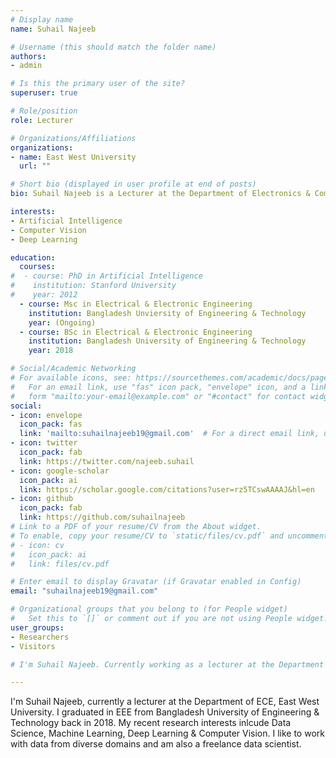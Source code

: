```yaml
---
# Display name
name: Suhail Najeeb 

# Username (this should match the folder name)
authors:
- admin

# Is this the primary user of the site?
superuser: true

# Role/position
role: Lecturer

# Organizations/Affiliations
organizations:
- name: East West University
  url: ""

# Short bio (displayed in user profile at end of posts)
bio: Suhail Najeeb is a Lecturer at the Department of Electronics & Communications Engineering, East West University. His research interests include Artificial Intelligence, Computer vision & Deep Learning.

interests:
- Artificial Intelligence
- Computer Vision
- Deep Learning

education:
  courses:
#  - course: PhD in Artificial Intelligence
#    institution: Stanford University
#    year: 2012
  - course: Msc in Electrical & Electronic Engineering
    institution: Bangladesh Unviersity of Engineering & Technology
    year: (Ongoing)
  - course: BSc in Electrical & Electronic Engineering
    institution: Bangladesh University of Engineering & Technology
    year: 2018

# Social/Academic Networking
# For available icons, see: https://sourcethemes.com/academic/docs/page-builder/#icons
#   For an email link, use "fas" icon pack, "envelope" icon, and a link in the
#   form "mailto:your-email@example.com" or "#contact" for contact widget.
social:
- icon: envelope
  icon_pack: fas
  link: 'mailto:suhailnajeeb19@gmail.com'  # For a direct email link, use "mailto:test@example.org".
- icon: twitter
  icon_pack: fab
  link: https://twitter.com/najeeb.suhail
- icon: google-scholar
  icon_pack: ai
  link: https://scholar.google.com/citations?user=rz5TCswAAAAJ&hl=en
- icon: github
  icon_pack: fab
  link: https://github.com/suhailnajeeb
# Link to a PDF of your resume/CV from the About widget.
# To enable, copy your resume/CV to `static/files/cv.pdf` and uncomment the lines below.
# - icon: cv
#   icon_pack: ai
#   link: files/cv.pdf

# Enter email to display Gravatar (if Gravatar enabled in Config)
email: "suhailnajeeb19@gmail.com"

# Organizational groups that you belong to (for People widget)
#   Set this to `[]` or comment out if you are not using People widget.
user_groups:
- Researchers
- Visitors

# I'm Suhail Najeeb. Currently working as a lecturer at the Department of Electronics and Communications Engineering, East West University. I graduated in Electrical and Electronic Engineering from Bangladesh University of Engineering & Technology back in 2018. Currently I'm pursuing my MSc at the same institution as a part-time student besides my job. Although I'm a EEE graduate and also a lecturer, I have a huge interest in research projects related to Artificial Intelligence, Deep Learning & Computer Vision. 2017 marked the start of this interest, when I took part in the IEEE Video & Image Processing Cup 2017 and placed 2nd runner-up in the competition for Traffic Sign Detection & Classification under Challening Conditions. In 2018, I was part of Team Markovians, who became the champions in the IEEE Video & Image Processing Cup 2018 for a lung tumor detection and segmentation pipeline. Since then, I have been involved in several research projects related to applications of Deep Learning in different Domains like Biomedical Signal Processing, Image Processing, Speech Synthesis and Genomics etc.

---
```






I'm Suhail Najeeb, currently a lecturer at the Department of ECE, East West University. I graduated in EEE from Bangladesh University of Engineering & Technology back in 2018. My recent research interests inlcude Data Science, Machine Learning, Deep Learning & Computer Vision. I like to work with data from diverse domains and am also a freelance data scientist.